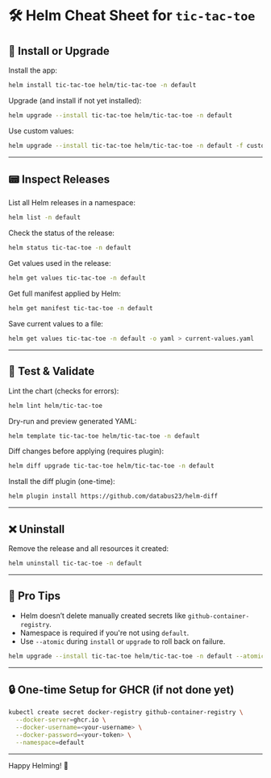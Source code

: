 # 🛠️ Helm Cheat Sheet for `tic-tac-toe`

## 🔄 Install or Upgrade

Install the app:

```bash
helm install tic-tac-toe helm/tic-tac-toe -n default
```

Upgrade (and install if not yet installed):

```bash
helm upgrade --install tic-tac-toe helm/tic-tac-toe -n default
```

Use custom values:

```bash
helm upgrade --install tic-tac-toe helm/tic-tac-toe -n default -f custom-values.yaml
```

---

## 📟 Inspect Releases

List all Helm releases in a namespace:

```bash
helm list -n default
```

Check the status of the release:

```bash
helm status tic-tac-toe -n default
```

Get values used in the release:

```bash
helm get values tic-tac-toe -n default
```

Get full manifest applied by Helm:

```bash
helm get manifest tic-tac-toe -n default
```

Save current values to a file:

```bash
helm get values tic-tac-toe -n default -o yaml > current-values.yaml
```

---

## 🧪 Test & Validate

Lint the chart (checks for errors):

```bash
helm lint helm/tic-tac-toe
```

Dry-run and preview generated YAML:

```bash
helm template tic-tac-toe helm/tic-tac-toe -n default
```

Diff changes before applying (requires plugin):

```bash
helm diff upgrade tic-tac-toe helm/tic-tac-toe -n default
```

Install the diff plugin (one-time):

```bash
helm plugin install https://github.com/databus23/helm-diff
```

---

## ❌ Uninstall

Remove the release and all resources it created:

```bash
helm uninstall tic-tac-toe -n default
```

---

## 🧠 Pro Tips

* Helm doesn’t delete manually created secrets like `github-container-registry`.
* Namespace is required if you're not using `default`.
* Use `--atomic` during `install` or `upgrade` to roll back on failure.

```bash
helm upgrade --install tic-tac-toe helm/tic-tac-toe -n default --atomic
```

---

## 🔒 One-time Setup for GHCR (if not done yet)

```bash
kubectl create secret docker-registry github-container-registry \
  --docker-server=ghcr.io \
  --docker-username=<your-username> \
  --docker-password=<your-token> \
  --namespace=default
```

---

Happy Helming! 🚀
